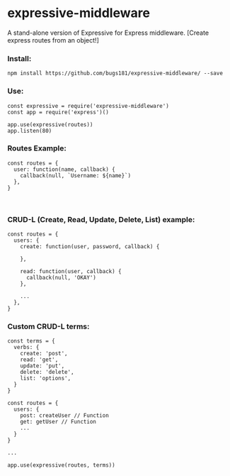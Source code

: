 # expressive-middleware
A stand-alone version of Expressive for Express middleware. [Create express routes from an object!]

### Install: ###
    npm install https://github.com/bugs181/expressive-middleware/ --save

### Use: ###
    const expressive = require('expressive-middleware')
    const app = require('express')()

    app.use(expressive(routes))
    app.listen(80)

### Routes Example: ###
    const routes = {
      user: function(name, callback) {
        callback(null, `Username: ${name}`)
      },
    }

<br>

### CRUD-L (Create, Read, Update, Delete, List) example: ###
    const routes = {
      users: {
        create: function(user, password, callback) {
    
        },
    
        read: function(user, callback) {
          callback(null, 'OKAY')
        },
    
        ...
      },
    }

### Custom CRUD-L terms: ###

    const terms = {
      verbs: {
        create: 'post',
        read: 'get',
        update: 'put',
        delete: 'delete',
        list: 'options',
      }
    }

    const routes = {
      users: {
        post: createUser // Function
        get: getUser // Function
        ...
      }
    }
    
    ...
    
    app.use(expressive(routes, terms))
